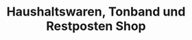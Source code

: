 ---
title: "Haushaltswaren, Tonband und Restposten Shop"
url: /kehl/haushaltswaren-tonband-und-restposten-shop/
shop: Haushaltsartikel
---